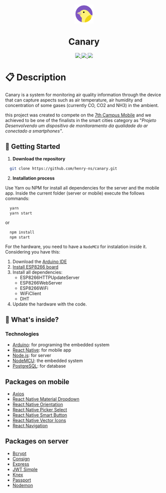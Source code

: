 <p align="center">
  <img alt="Icon" src="./design/icon/icon.png" width="60"/>
</p>
<h1 align="center">
  Canary
</h1>

<p align="center">
  <a href="https://github.com/henry-ns/portfolio/graphs/commit-activity" alt="Maintenance">
    <img src="https://img.shields.io/badge/Maintained%3F-no-red.svg" />
  </a>
  <a href="./LICENSE" alt="License: MIT">
    <img src="https://img.shields.io/badge/License-MIT-blue.svg" />
  </a>
  <a href="https://www.codefactor.io/repository/github/henry-ns/canary" alt="CodeFactor">
    <img src="https://www.codefactor.io/repository/github/henry-ns/canary/badge" />
  </a>
</p>

# :clipboard: Description 
Canary is a system for monitoring air quality information through the device that can capture aspects such as air temperature, air humidity and concentration of some gases (currently CO, CO2 and NH3) in the ambient.

this project was created to compete on the [7th Campus Mobile](https://www.institutonetclaroembratel.org.br/nossas-novidades/programa-campus-mobile-anuncia-os-finalistas-da-7a-edicao/) and we achieved to be one of the finalists in the smart cities category as "*Projeto Desenvolvendo um dispositivo de monitoramento da qualidade do ar conectado a smartphones"*.

## :rocket: Getting Started
1.	**Download the repository**
  ```sh
    git clone https://github.com/henry-ns/canary.git
  ```

2.  **Installation process**

Use Yarn ou NPM for install all dependencies for the server and the mobile app. Inside the current folder (server or mobile) execute the follows commands:
```
  yarn
  yarn start
``` 
or 
```
  npm install
  npm start
```

For the hardware, you need to have a `NodeMCU` for instalation inside it. Considering you have this:
1. Download the [Arduino IDE](https://www.arduino.cc/en/main/software)
2. [Install ESP8266 board](https://www.teachmemicro.com/intro-nodemcu-arduino/)
3. Install all dependencies:
   - ESP8266HTTPUpdateServer
   - ESP8266WebServer
   - ESP8266WiFi
   - WiFiClient
   - DHT
4. Update the hardware with the code.

## 🧐 What's inside? 

### Technologies
  - [Arduino](https://www.arduino.cc/): for programing the embedded system
  - [React Native](https://facebook.github.io/react-native/): for mobile app
  - [Node.js](https://nodejs.org/en/): for server
  - [NodeMCU](https://en.wikipedia.org/wiki/NodeMCU): the embedded system
  - [PostgreSQL](https://www.postgresql.org/): for database

## Packages on mobile
  - [Axios](https://github.com/axios/axios)
  - [React Native Material Dropdown](https://github.com/n4kz/react-native-material-dropdown)
  - [React Native Orientation](https://github.com/yamill/react-native-orientation)
  - [React Native Picker Select](https://github.com/lawnstarter/react-native-picker-select)
  - [React Native Smart Button](https://www.npmjs.com/package/react-native-smart-button)
  - [React Native Vector Icons](https://github.com/oblador/react-native-vector-icons)
  - [React Navigation](https://reactnavigation.org/)

## Packages on server
  - [Bcrypt](https://www.npmjs.com/package/bcrypt-nodejs)
  - [Consign](https://www.npmjs.com/package/consign)
  - [Express](https://expressjs.com/)
  - [JWT Simple](https://www.npmjs.com/package/jwt-simple)
  - [Knex](http://knexjs.org/)
  - [Passport](http://www.passportjs.org/)
  - [Nodemon](https://nodemon.io/)
